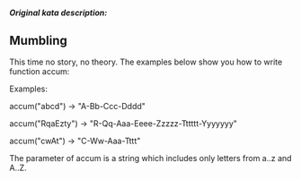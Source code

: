 ##### Original kata description:

## Mumbling

This time no story, no theory. The examples below show you how to write function accum:

Examples:

accum("abcd") -> "A-Bb-Ccc-Dddd"

accum("RqaEzty") -> "R-Qq-Aaa-Eeee-Zzzzz-Tttttt-Yyyyyyy"

accum("cwAt") -> "C-Ww-Aaa-Tttt"

The parameter of accum is a string which includes only letters from a..z and A..Z.